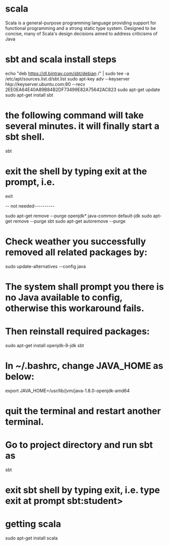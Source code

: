 # scala
Scala is a general-purpose programming language providing support for functional programming and a strong static type system. Designed to be concise, many of Scala's design decisions aimed to address criticisms of Java

# sbt and scala install steps 

echo "deb https://dl.bintray.com/sbt/debian /" | sudo tee -a /etc/apt/sources.list.d/sbt.list
sudo apt-key adv --keyserver hkp://keyserver.ubuntu.com:80 --recv 2EE0EA64E40A89B84B2DF73499E82A75642AC823
sudo apt-get update
sudo apt-get install sbt

# the following command will take several minutes. it will finally start a sbt shell.
sbt

# exit the shell by typing exit at the prompt, i.e.
exit

-- not needed----------

sudo apt-get remove --purge openjdk* java-common default-jdk
sudo apt-get remove --purge sbt
sudo apt-get autoremove --purge

# Check weather you successfully removed all related packages by:

sudo update-alternatives --config java

# The system shall prompt you there is no Java available to config, otherwise this workaround fails.

# Then reinstall required packages:

sudo apt-get install openjdk-8-jdk sbt

# In ~/.bashrc, change JAVA_HOME as below:

export JAVA_HOME=/usr/lib/jvm/java-1.8.0-openjdk-amd64

# quit the terminal and restart another terminal.

# Go to project directory and run sbt as
sbt

# exit sbt shell by typing exit, i.e. type exit at prompt sbt:student>

# getting scala
sudo apt-get install scala



